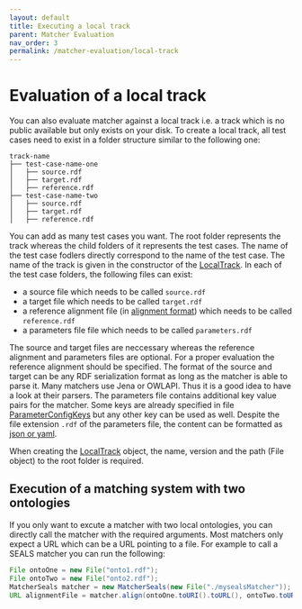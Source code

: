 ```yaml
---
layout: default
title: Executing a local track
parent: Matcher Evaluation
nav_order: 3
permalink: /matcher-evaluation/local-track
---
```


# Evaluation of a local track

You can also evaluate matcher against a local track i.e. a track which is no public available but only exists on your disk.
To create a local track, all test cases need to exist in a folder structure similar to the following one:

```
track-name
├── test-case-name-one
│   ├── source.rdf
│   ├── target.rdf
│   ├── reference.rdf
├── test-case-name-two
│   ├── source.rdf
│   ├── target.rdf
│   ├── reference.rdf 
```
You can add as many test cases you want.
The root folder represents the track whereas the child folders of it represents the test cases.
The name of the test case fodlers directly correspond to the name of the test case. The name of the track is given in the constructor of the [LocalTrack](https://github.com/dwslab/melt/blob/master/matching-data/src/main/java/de/uni_mannheim/informatik/dws/melt/matching_data/LocalTrack.java).
In each of the test case folders, the following files can exist:
- a source file which needs to be called `source.rdf`
- a target file which needs to be called `target.rdf`
- a reference alignment file (in [alignment format](https://moex.gitlabpages.inria.fr/alignapi/format.html)) which needs to be called `reference.rdf`
- a parameters file file which needs to be called `parameters.rdf`

The source and target files are neccessary whereas the reference alignment and parameters files are optional.
For a proper evaluation the reference alignment should be specified.
The format of the source and target can be any RDF serialization format as long as the matcher is able to parse it.
Many matchers use Jena or OWLAPI. Thus it is a good idea to have a look at their parsers.
The parameters file contains additional key value pairs for the matcher. Some keys are already specified in file [ParameterConfigKeys](https://github.com/dwslab/melt/blob/master/matching-base/src/main/java/de/uni_mannheim/informatik/dws/melt/matching_base/ParameterConfigKeys.java)
but any other key can be used as well. Despite the file extension `.rdf` of the parameters file, the content can be formatted as [json or yaml](https://github.com/dwslab/melt/blob/master/matching-base/src/main/java/de/uni_mannheim/informatik/dws/melt/matching_base/typetransformer/basetransformers/URL2PropertiesTransformer.java).

When creating the [LocalTrack](https://github.com/dwslab/melt/blob/master/matching-data/src/main/java/de/uni_mannheim/informatik/dws/melt/matching_data/LocalTrack.java)
object, the name, version and the path (File object) to the root folder is required.


## Execution of a matching system with two ontologies

If you only want to excute a matcher with two local ontologies, you can directly call the matcher with the required arguments.
Most matchers only expect a URL which can be a URL pointing to a file.
For example to call a SEALS matcher you can run the following:

```java
File ontoOne = new File("onto1.rdf");
File ontoTwo = new File("onto2.rdf");        
MatcherSeals matcher = new MatcherSeals(new File("./mysealsMatcher"));
URL alignmentFile = matcher.align(ontoOne.toURI().toURL(), ontoTwo.toURI().toURL());
```
